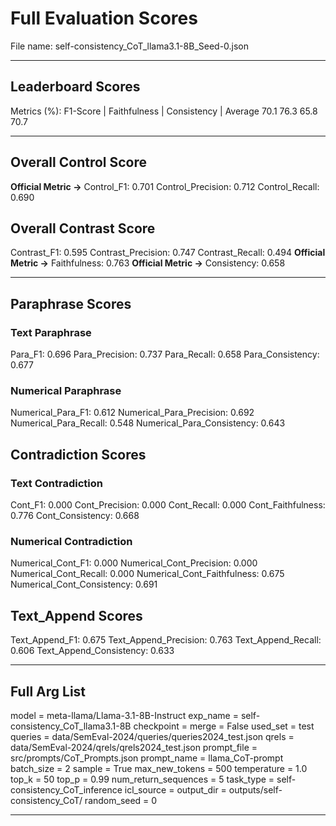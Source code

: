 # Full Evaluation Scores

File name: self-consistency_CoT_llama3.1-8B_Seed-0.json


---

## Leaderboard Scores

Metrics (%): F1-Score | Faithfulness | Consistency | Average
                70.1        76.3          65.8        70.7

---

## Overall Control Score

**Official Metric ->** Control_F1: 0.701
Control_Precision: 0.712
Control_Recall: 0.690

## Overall Contrast Score

Contrast_F1: 0.595
Contrast_Precision: 0.747
Contrast_Recall: 0.494
**Official Metric ->** Faithfulness: 0.763
**Official Metric ->** Consistency: 0.658

---


## Paraphrase Scores


### Text Paraphrase

Para_F1: 0.696
Para_Precision: 0.737
Para_Recall: 0.658
Para_Consistency: 0.677


### Numerical Paraphrase

Numerical_Para_F1: 0.612
Numerical_Para_Precision: 0.692
Numerical_Para_Recall: 0.548
Numerical_Para_Consistency: 0.643


## Contradiction Scores


### Text Contradiction

Cont_F1: 0.000
Cont_Precision: 0.000
Cont_Recall: 0.000
Cont_Faithfulness: 0.776
Cont_Consistency: 0.668


### Numerical Contradiction

Numerical_Cont_F1: 0.000
Numerical_Cont_Precision: 0.000
Numerical_Cont_Recall: 0.000
Numerical_Cont_Faithfulness: 0.675
Numerical_Cont_Consistency: 0.691


## Text_Append Scores

Text_Append_F1: 0.675
Text_Append_Precision: 0.763
Text_Append_Recall: 0.606
Text_Append_Consistency: 0.633

---

## Full Arg List

model = meta-llama/Llama-3.1-8B-Instruct
exp_name = self-consistency_CoT_llama3.1-8B
checkpoint = 
merge = False
used_set = test
queries = data/SemEval-2024/queries/queries2024_test.json
qrels = data/SemEval-2024/qrels/qrels2024_test.json
prompt_file = src/prompts/CoT_Prompts.json
prompt_name = llama_CoT-prompt
batch_size = 2
sample = True
max_new_tokens = 500
temperature = 1.0
top_k = 50
top_p = 0.99
num_return_sequences = 5
task_type = self-consistency_CoT_inference
icl_source = 
output_dir = outputs/self-consistency_CoT/
random_seed = 0

---

